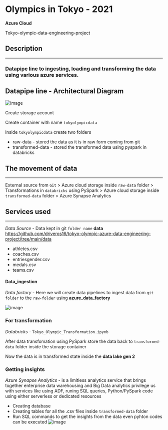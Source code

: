 # Olympics in Tokyo - 2021 
**Azure Cloud**

Tokyo-olympic-data-engineering-project

## Description
***
### Datapipe line to ingesting, loading and transforming the data using various azure services.

## Datapipe line - Architectural Diagram 

![image](https://github.com/driveros16/tokyo-olympic-azure-data-engineering-project/assets/112787924/c69d4d73-c160-434c-9b9f-54f9c652ec1a)


Create storage account

Create container with name ```tokyolympicdata```

Inside ```tokyolympicdata``` create two folders

+ raw-data - stored the data as it is in raw form coming from git
+  transformed-data - stored the transformed data using pyspark in databricks

## The movement of data
***
External source from ```Git``` > Azure cloud storage inside ```raw-data``` folder > Transformations in ```databricks``` using PySpark > Azure cloud storage inside ```transformed-data``` folder > Azure Synapse Analytics

## Services used
***
_Data Source_ - Data kept in git ```folder name``` **data** https://github.com/driveros16/tokyo-olympic-azure-data-engineering-project/tree/main/data
+ athletes.csv
+ coaches.csv
+ entriesgender.csv
+ medals.csv
+ teams.csv

#### Data_ingestion  
_Data factory_ - Here we will create data pipelines to ingest data from ```git folder``` to the ```raw-folder``` using **azure_data_factory**

![image](https://github.com/driveros16/tokyo-olympic-azure-data-engineering-project/assets/112787924/8963bb4f-409b-42f3-aeec-c99bbb1f5d4a)


### For transformation 
_Databricks_ - ```Tokyo_Olympic_Transformation.ipynb```

After data transfomation using PySpark store the data back to ```transformed-data``` folder inside the storage container

Now the data is in transformed state inside the **data lake gen 2**

### Getting insights 
_Azure Synapse Analytics_ - is a limitless analytics service that brings together enterprise data warehousing and Big Data analytics privilege us with services like using ADF, runing SQL queries, Python/PySpark code using either serverless or dedicated resources
+ Creating database
+ Creating tables for all the .csv files inside ```transformed-data``` folder
+ Run SQL commands to get the insights from the data even pyhton codes can be executed
![image](https://github.com/driveros16/tokyo-olympic-azure-data-engineering-project/assets/112787924/b534736d-45bb-4be6-9d51-2fd02168b4ef)





